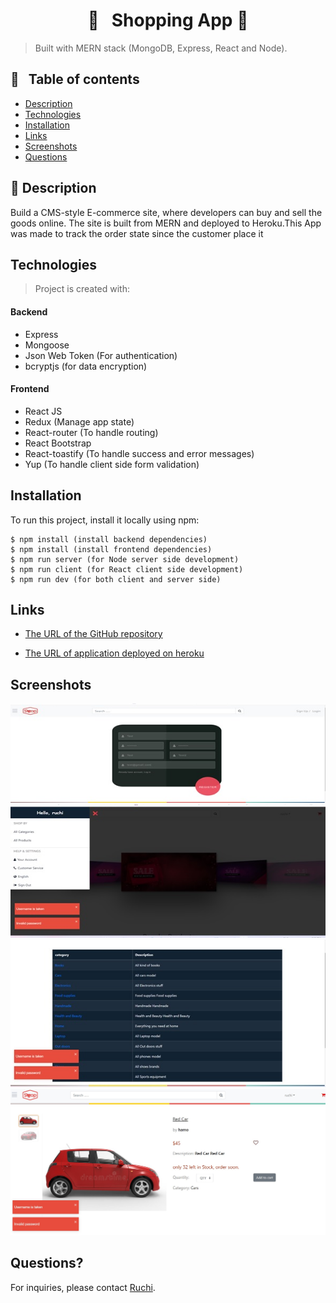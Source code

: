 <h1 align="center">  🛒 &nbsp; Shopping App 🛒 </h1>

> Built with MERN stack (MongoDB, Express, React and Node).

## 📜 &nbsp; Table of contents

- [Description](#description)
- [Technologies](#technologies)
- [Installation](#installation)
- [Links](#links)
- [Screenshots](#screenshots)
- [Questions](#questions)

## 🚩 Description

Build a CMS-style E-commerce site, where developers can buy and sell the goods online. The site is built from MERN and deployed to Heroku.This App was made to track the order state since the customer place it

## Technologies
> Project is created with:

#### Backend

- Express
- Mongoose
- Json Web Token (For authentication)
- bcryptjs (for data encryption)

#### Frontend

- React JS
- Redux (Manage app state)
- React-router (To handle routing)
- React Bootstrap
- React-toastify (To handle success and error messages)
- Yup (To handle client side form validation)

## Installation

To run this project, install it locally using npm:

```
$ npm install (install backend dependencies)
$ npm install (install frontend dependencies)
$ npm run server (for Node server side development)
$ npm run client (for React client side development)
$ npm run dev (for both client and server side)
```


## Links
* [The URL of the GitHub repository](https://github.com/Ruchi479/E-Shop.git)

* [The URL of application deployed on heroku](https://afternoon-atoll-93127.herokuapp.com/)

## Screenshots
![E-Shop](./assets/pic.jpg)
![E-Shop](./assets/pic2.jpg)
![E-Shop](./assets/pic3.jpg)
![E-Shop](./assets/car.jpg)


## Questions?
For inquiries, please contact [Ruchi](https://github.com/Ruchi479).